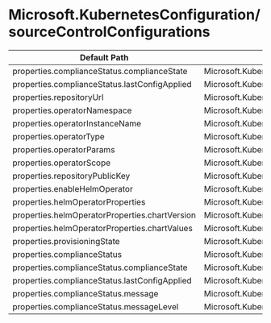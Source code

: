 # Microsoft.KubernetesConfiguration/sourceControlConfigurations

| Default Path | Alias |
|---|---|
| properties.complianceStatus.complianceState | Microsoft.KubernetesConfiguration/sourceControlConfigurations/complianceState |
| properties.complianceStatus.lastConfigApplied | Microsoft.KubernetesConfiguration/sourceControlConfigurations/lastConfigApplied |
| properties.repositoryUrl | Microsoft.KubernetesConfiguration/sourceControlConfigurations/repositoryUrl |
| properties.operatorNamespace | Microsoft.KubernetesConfiguration/sourceControlConfigurations/operatorNamespace |
| properties.operatorInstanceName | Microsoft.KubernetesConfiguration/sourceControlConfigurations/operatorInstanceName |
| properties.operatorType | Microsoft.KubernetesConfiguration/sourceControlConfigurations/operatorType |
| properties.operatorParams | Microsoft.KubernetesConfiguration/sourceControlConfigurations/operatorParams |
| properties.operatorScope | Microsoft.KubernetesConfiguration/sourceControlConfigurations/operatorScope |
| properties.repositoryPublicKey | Microsoft.KubernetesConfiguration/sourceControlConfigurations/repositoryPublicKey |
| properties.enableHelmOperator | Microsoft.KubernetesConfiguration/sourceControlConfigurations/enableHelmOperator |
| properties.helmOperatorProperties | Microsoft.KubernetesConfiguration/sourceControlConfigurations/helmOperatorProperties |
| properties.helmOperatorProperties.chartVersion | Microsoft.KubernetesConfiguration/sourceControlConfigurations/helmOperatorProperties.chartVersion |
| properties.helmOperatorProperties.chartValues | Microsoft.KubernetesConfiguration/sourceControlConfigurations/helmOperatorProperties.chartValues |
| properties.provisioningState | Microsoft.KubernetesConfiguration/sourceControlConfigurations/provisioningState |
| properties.complianceStatus | Microsoft.KubernetesConfiguration/sourceControlConfigurations/complianceStatus |
| properties.complianceStatus.complianceState | Microsoft.KubernetesConfiguration/sourceControlConfigurations/complianceStatus.complianceState |
| properties.complianceStatus.lastConfigApplied | Microsoft.KubernetesConfiguration/sourceControlConfigurations/complianceStatus.lastConfigApplied |
| properties.complianceStatus.message | Microsoft.KubernetesConfiguration/sourceControlConfigurations/complianceStatus.message |
| properties.complianceStatus.messageLevel | Microsoft.KubernetesConfiguration/sourceControlConfigurations/complianceStatus.messageLevel |

